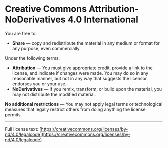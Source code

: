 # Creative Commons Attribution-NoDerivatives 4.0 International

You are free to:

- **Share** — copy and redistribute the material in any medium or format for any purpose, even commercially.

Under the following terms:

- **Attribution** — You must give appropriate credit, provide a link to the license, and indicate if changes were made. You may do so in any reasonable manner, but not in any way that suggests the licensor endorses you or your use.  
- **NoDerivatives** — If you remix, transform, or build upon the material, you may not distribute the modified material.

**No additional restrictions** — You may not apply legal terms or technological measures that legally restrict others from doing anything the license permits.

---

Full license text: [https://creativecommons.org/licenses/by-nd/4.0/legalcode](https://creativecommons.org/licenses/by-nd/4.0/legalcode)
